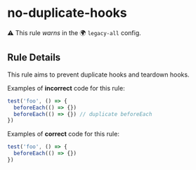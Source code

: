 # no-duplicate-hooks

⚠️ This rule _warns_ in the 🌍 `legacy-all` config.

<!-- end auto-generated rule header -->

## Rule Details

This rule aims to prevent duplicate hooks and teardown hooks.

Examples of **incorrect** code for this rule:

```ts
test('foo', () => {
  beforeEach(() => {})
  beforeEach(() => {}) // duplicate beforeEach
})
```

Examples of **correct** code for this rule:

```ts
test('foo', () => {
  beforeEach(() => {})
})
```
